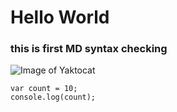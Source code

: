 # Hello World
### this is first MD syntax checking


![Image of Yaktocat](https://thumbs.gfycat.com/CompetentSomberAlaskanmalamute-size_restricted.gif)



```
var count = 10;
console.log(count);
```
